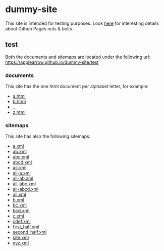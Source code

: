 # dummy-site
This site is intended for testing purposes.
Look [here](https://til.simonwillison.net/github/github-pages) for interesting details about Github Pages nuts & bolts.

## test
Both the documents and sitemaps are located under the following url:
https://applearrow.github.io/dummy-site/test

### documents
This site has the one html document per alphabet letter, for example:
- [a.html](https://applearrow.github.io/dummy-site/test/a.html)
- [b.html](https://applearrow.github.io/dummy-site/test/b.html)
- ...
- [z.html](https://applearrow.github.io/dummy-site/test/z.html)

### sitemaps
This site has also the following sitemaps:
- [a.xml](https://applearrow.github.io/dummy-site/test/a.xml)
- [ab.xml](https://applearrow.github.io/dummy-site/test/ab.xml)
- [abc.xml](https://applearrow.github.io/dummy-site/test/abc.xml)
- [abcd.xml](https://applearrow.github.io/dummy-site/test/abcd.xml)
- [ac.xml](https://applearrow.github.io/dummy-site/test/ac.xml)
- [all-a.xml](https://applearrow.github.io/dummy-site/test/all-a.xml)
- [all-ab.xml](https://applearrow.github.io/dummy-site/test/all-ab.xml)
- [all-abc.xml](https://applearrow.github.io/dummy-site/test/all-abc.xml)
- [all-abcd.xml](https://applearrow.github.io/dummy-site/test/all-abcd.xml)
- [all.xml](https://applearrow.github.io/dummy-site/test/all.xml)
- [b.xml](https://applearrow.github.io/dummy-site/test/b.xml)
- [bc.xml](https://applearrow.github.io/dummy-site/test/bc.xml)
- [bcd.xml](https://applearrow.github.io/dummy-site/test/bcd.xml)
- [c.xml](https://applearrow.github.io/dummy-site/test/c.xml)
- [cdef.xml](https://applearrow.github.io/dummy-site/test/cdef.xml)
- [first_half.xml](https://applearrow.github.io/dummy-site/test/first_half.xml)
- [second_half.xml](https://applearrow.github.io/dummy-site/test/second_half.xml)
- [site.xml](https://applearrow.github.io/dummy-site/test/site.xml)
- [xyz.xml](https://applearrow.github.io/dummy-site/test/xyz.xml)
